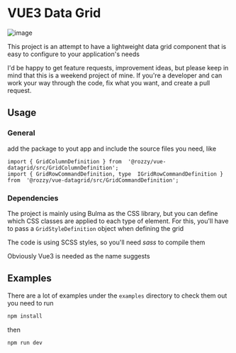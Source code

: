
# VUE3 Data Grid

![image](https://user-images.githubusercontent.com/617600/233993154-0aee5392-77b4-437a-8405-371536653df6.png)

This project is an attempt to have a lightweight data grid component that is easy to configure to your application's needs

I'd be happy to get feature requests, improvement ideas, but please keep in mind that this is a weekend project of mine. If you're a developer and can work your way through the code, fix what you want, and create a pull request.

## Usage 
### General
add the package to yout app and include the source files you need, like

    import { GridColumnDefinition } from  '@rozzy/vue-datagrid/src/GridColumnDefinition';
	import { GridRowCommandDefinition, type  IGridRowCommandDefinition } from  '@rozzy/vue-datagrid/src/GridCommandDefinition';

### Dependencies
The project is mainly using Bulma as the CSS library, but you can define which CSS classes are applied to each type of element. For this, you'll have to pass a `GridStyleDefinition` object when defining the grid

The code is using SCSS styles, so you'll need _sass_ to compile them

Obviously Vue3 is needed as the name suggests

## Examples
There are a lot of examples under the `examples` directory to check them out you need to run

```sh
npm install
```
then 

```sh
npm run dev
```

